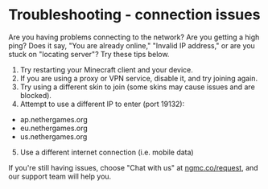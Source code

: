 # Troubleshooting - connection issues

Are you having problems connecting to the network? Are you getting a high ping? Does it say, "You are already online," "Invalid IP address," or are you stuck on "locating server"? Try these tips below.

1. Try restarting your Minecraft client and your device.
2. If you are using a proxy or VPN service, disable it, and try joining again.
3. Try using a different skin to join (some skins may cause issues and are blocked).
4. Attempt to use a different IP to enter (port 19132):
- ap.nethergames.org
- eu.nethergames.org
- us.nethergames.org
5. Use a different internet connection (i.e. mobile data)

If you're still having issues, choose "Chat with us" at [ngmc.co/request](https://ngmc.co/request), and our support team will help you.
